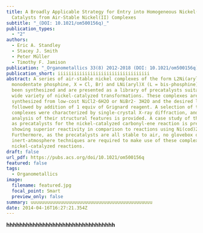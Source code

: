 ```yaml
---
title: A Broadly Applicable Strategy for Entry into Homogeneous Nickel(0)
  Catalysts from Air-Stable Nickel(II) Complexes
subtitle: "_(DOI: 10.1021/om500156q)_"
publication_types:
  - "2"
authors:
  - Eric A. Standley
  - Stacey J. Smith
  - Peter Müller
  - Timothy F. Jamison
publication: "_Organometallics 33(8) 2012-2018 (DOI: 10.1021/om500156q)_"
publication_short: iiiiiiiiiiiiiiiiiiiiiiiiiiiiiiiiii
abstract: A series of air-stable nickel complexes of the form L2Ni(aryl) X (L =
  monodentate phosphine, X = Cl, Br) and LNi(aryl)X (L = bis-phosphine) have
  been synthesized and are presented as a library of precatalysts suitable for a
  wide variety of nickel-catalyzed transformations. These complexes are easily
  synthesized from low-cost NiCl2·6H2O or NiBr2· 3H2O and the desired ligand
  followed by addition of 1 equiv of Grignard reagent. A selection of these
  complexes were characterized by single-crystal X-ray diffraction, and an
  analysis of their structural features is provided. A case study of their use
  as precatalysts for the nickel-catalyzed carbonyl-ene reaction is presented,
  showing superior reactivity in comparison to reactions using Ni(cod)2.
  Furthermore, as the precatalysts are all stable to air, no glovebox or
  inert-atmosphere techniques are required to make use of these complexes for
  nickel-catalyzed reactions.
draft: false
url_pdf: https://pubs.acs.org/doi/10.1021/om500156q
featured: false
tags:
  - Organometallics
image:
  filename: featured.jpg
  focal_point: Smart
  preview_only: false
summary: uuuuuuuuuuuuuuuuuuuuuuuuuuuuuuuuuuuuuuuuuuuuu
date: 2014-04-16T16:27:21.354Z
---
```

**hhhhhhhhhhhhhhhhhhhhhhhhhhhhhhhhh**